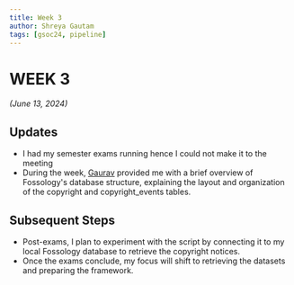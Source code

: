 ```yaml
---
title: Week 3
author: Shreya Gautam
tags: [gsoc24, pipeline]
---
```


<!--
SPDX-License-Identifier: CC-BY-SA-4.0

SPDX-FileCopyrightText: 2024 Shreya Gautam <gautamm.shreya@gmail.com>
-->

# WEEK 3
*(June 13, 2024)*

## Updates
* I had my semester exams running hence I could not make it to the meeting
* During the week, [Gaurav](https://github.com/GMishx) provided me with a brief overview of Fossology's database structure, explaining the layout and organization of the copyright and copyright_events tables.

## Subsequent Steps
* Post-exams, I plan to experiment with the script by connecting it to my local Fossology database to retrieve the copyright notices.
* Once the exams conclude, my focus will shift to retrieving the datasets and preparing the framework.
